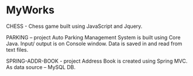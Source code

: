 # MyWorks


CHESS  -  Chess game built using JavaScript and Jquery.


PARKING – project Auto Parking  Management System  is built using Core Java. Input/ output  is  on Console window. Data is saved in and read  from text files.


SPRING-ADDR-BOOK  - project Address Book is created using Spring MVC. As data source – MySQL DB.
